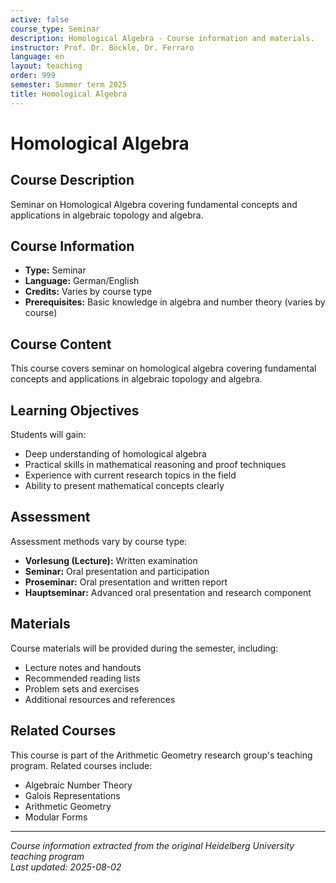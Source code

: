 ```yaml
---
active: false
course_type: Seminar
description: Homological Algebra - Course information and materials.
instructor: Prof. Dr. Böckle, Dr. Ferraro
language: en
layout: teaching
order: 999
semester: Summer term 2025
title: Homological Algebra
---
```


# Homological Algebra

## Course Description 

Seminar on Homological Algebra covering fundamental concepts and applications in algebraic topology and algebra.

## Course Information 

- **Type:** Seminar
- **Language:** German/English
- **Credits:** Varies by course type
- **Prerequisites:** Basic knowledge in algebra and number theory (varies by course)

## Course Content 

This course covers seminar on homological algebra covering fundamental concepts and applications in algebraic topology and algebra.

## Learning Objectives 

Students will gain:
- Deep understanding of homological algebra
- Practical skills in mathematical reasoning and proof techniques
- Experience with current research topics in the field
- Ability to present mathematical concepts clearly

## Assessment 

Assessment methods vary by course type:
- **Vorlesung (Lecture):** Written examination
- **Seminar:** Oral presentation and participation
- **Proseminar:** Oral presentation and written report
- **Hauptseminar:** Advanced oral presentation and research component

## Materials 

Course materials will be provided during the semester, including:
- Lecture notes and handouts
- Recommended reading lists
- Problem sets and exercises
- Additional resources and references

## Related Courses 

This course is part of the Arithmetic Geometry research group's teaching program. Related courses include:
- Algebraic Number Theory
- Galois Representations
- Arithmetic Geometry
- Modular Forms

---

*Course information extracted from the original Heidelberg University teaching program*  
*Last updated: 2025-08-02*